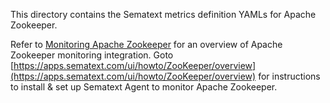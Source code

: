 This directory contains the Sematext metrics definition YAMLs for Apache Zookeeper.

Refer to [Monitoring Apache Zookeeper](https://sematext.com/docs/integration/zookeeper/) for an overview of 
Apache Zookeeper monitoring integration. Goto [https://apps.sematext.com/ui/howto/ZooKeeper/overview](https://apps.sematext.com/ui/howto/ZooKeeper/overview) for instructions to install & set up Sematext Agent to monitor Apache Zookeeper.